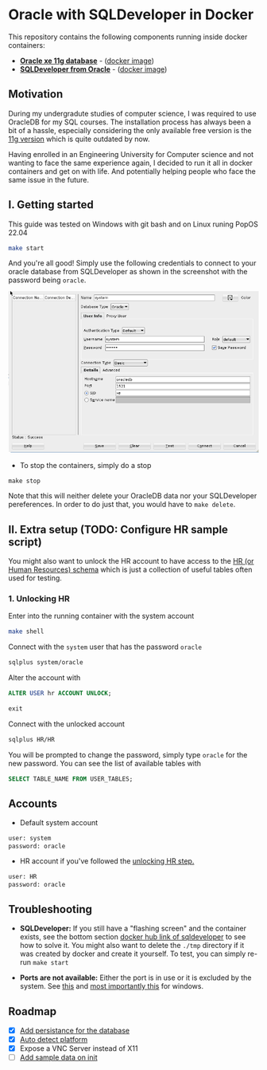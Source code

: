 # Oracle with SQLDeveloper in Docker

This repository contains the following components running inside docker containers:

- [**Oracle xe 11g database**](https://www.oracle.com/technical-resources/articles/database/sql-11g-xe-quicktour.html) - ([docker image](https://hub.docker.com/r/oracleinanutshell/oracle-xe-11g))
- [**SQLDeveloper from Oracle**](https://www.oracle.com/database/sqldeveloper/) - ([docker image](https://hub.docker.com/r/marcelhuberfoo/sqldeveloper))

## Motivation

During my undergradute studies of computer science, I was required to use OracleDB for my SQL courses.
The installation process has always been a bit of a hassle, especially considering the only available free version is the [11g version](https://www.oracle.com/database/technologies/xe-downloads.html) which is quite outdated by now.

Having enrolled in an Engineering University for Computer science and not wanting to face the same experience again, I decided to run it all in docker containers and get on with life.
And potentially helping people who face the same issue in the future.

## I. Getting started

This guide was tested on Windows with git bash and on Linux runing PopOS 22.04

```bash
make start
```

And you're all good! Simply use the following credentials to connect to your oracle database from SQLDeveloper as shown in the screenshot with the password being `oracle`.

![sqldeveloper-login](./media/sqldeveloper-login.JPG)

- To stop the containers, simply do a stop

```
make stop
```

Note that this will neither delete your OracleDB data nor your SQLDeveloper pereferences.
In order to do just that, you would have to `make delete`.

## II. Extra setup (TODO: Configure HR sample script)

You might also want to unlock the HR account to have access to the [HR (or Human Resources) schema](https://www.webucator.com/article/oracles-demo-hr-schema/) which is just a collection of useful tables often used for testing.

### 1. Unlocking HR

Enter into the running container with the system account

```bash
make shell
```

Connect with the `system` user that has the password `oracle`

```bash
sqlplus system/oracle
```

Alter the account with

```sql
ALTER USER hr ACCOUNT UNLOCK;
```

```sql
exit
```

Connect with the unlocked account

```bash
sqlplus HR/HR
```

You will be prompted to change the password, simply type `oracle` for the new password.
You can see the list of available tables with

```SQL
SELECT TABLE_NAME FROM USER_TABLES;
```

## Accounts

- Default system account

```
user: system
password: oracle
```

- HR account if you've followed the [unlocking HR step.](#1-unlocking-hr)

```
user: HR
password: oracle
```

## Troubleshooting

- **SQLDeveloper:** If you still have a "flashing screen" and the container exists, see the bottom section [docker hub link of sqldeveloper](https://hub.docker.com/r/marcelhuberfoo/sqldeveloper) to see how to solve it.
  You might also want to delete the `./tmp` directory if it was created by docker and create it yourself. To test, you can simply re-run `make start`

- **Ports are not available:** Either the port is in use or it is excluded by the system. See [this](https://github.com/docker/for-win/issues/9272#issuecomment-731847321) and [most importantly this](https://superuser.com/a/1610009/1024072) for windows.

## Roadmap

- [x] [Add persistance for the database](https://stackoverflow.com/a/65409258/10543130)
- [x] [Auto detect platform](https://stackoverflow.com/questions/394230/how-to-detect-the-os-from-a-bash-script)
- [x] Expose a VNC Server instead of X11
- [ ] [Add sample data on init](https://hub.docker.com/r/gvenzl/oracle-xe)
